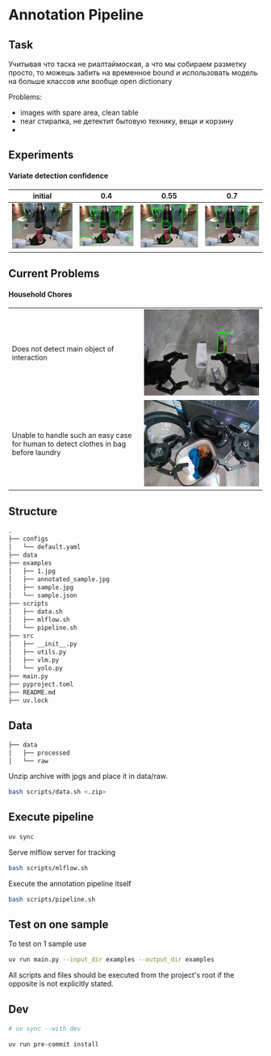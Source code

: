 # Annotation Pipeline

## Task

Учитывая что таска не риалтаймоская, а что мы собираем разметку просто, то можешь забить на временное bound и использовать модель на больше классов или вообще open dictionary

Problems:

- images with spare area, clean table
- near стиралка, не детектит бытовую технику, вещи и корзину
-

## Experiments

#### Variate detection confidence

|                       initial                       |                                  0.4                                  |                                  0.55                                   |                                  0.7                                  |
| :-------------------------------------------------: | :-------------------------------------------------------------------: | :---------------------------------------------------------------------: | :-------------------------------------------------------------------: |
| ![init](./static/variate_confidence/731_877028.jpg) | ![0.4](./static/variate_confidence/annotated_731_877028_conf_0.4.jpg) | ![0.55](./static/variate_confidence/annotated_731_877028_conf_0.55.jpg) | ![0.7](./static/variate_confidence/annotated_731_877028_conf_0.7.jpg) |

## Current Problems

#### Household Chores

|                                                                                      |                                                      |
| ------------------------------------------------------------------------------------ | ---------------------------------------------------- |
| Does not detect main object of interaction                                           | ![chores1](./static/chores/annotated_431_784902.jpg) |
| Unable to handle such an easy case for human to detect clothes in bag before laundry | ![chores2](./static/chores/548_834310.jpg)           |

## Structure

```
.
├── configs
│   └── default.yaml
├── data
├── examples
│   ├── 1.jpg
│   ├── annotated_sample.jpg
│   ├── sample.jpg
│   └── sample.json
├── scripts
│   ├── data.sh
│   ├── mlflow.sh
│   └── pipeline.sh
├── src
│   ├── __init__.py
│   ├── utils.py
│   ├── vlm.py
│   └── yolo.py
├── main.py
├── pyproject.toml
├── README.md
├── uv.lock
```

## Data

```
├── data
│   ├── processed
│   └── raw
```

Unzip archive with jpgs and place it in data/raw.

```bash
bash scripts/data.sh <.zip>
```

## Execute pipeline

```bash
uv sync
```

Serve mlflow server for tracking

```bash
bash scripts/mlflow.sh
```

Execute the annotation pipeline itself

```bash
bash scripts/pipeline.sh
```

## Test on one sample

To test on 1 sample use

```bash
uv run main.py --input_dir examples --output_dir examples
```

All scripts and files should be executed from the project's root if the opposite is not explicitly stated.

## Dev

```bash
# uv sync --with dev
```

```bash
uv run pre-commit install
```
